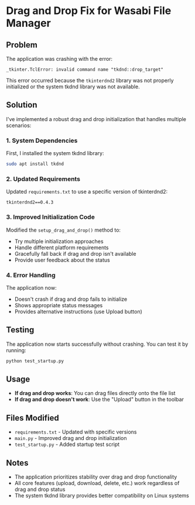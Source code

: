 # Drag and Drop Fix for Wasabi File Manager

## Problem
The application was crashing with the error:
```
_tkinter.TclError: invalid command name "tkdnd::drop_target"
```

This error occurred because the `tkinterdnd2` library was not properly initialized or the system tkdnd library was not available.

## Solution
I've implemented a robust drag and drop initialization that handles multiple scenarios:

### 1. System Dependencies
First, I installed the system tkdnd library:
```bash
sudo apt install tkdnd
```

### 2. Updated Requirements
Updated `requirements.txt` to use a specific version of tkinterdnd2:
```
tkinterdnd2==0.4.3
```

### 3. Improved Initialization Code
Modified the `setup_drag_and_drop()` method to:
- Try multiple initialization approaches
- Handle different platform requirements
- Gracefully fall back if drag and drop isn't available
- Provide user feedback about the status

### 4. Error Handling
The application now:
- Doesn't crash if drag and drop fails to initialize
- Shows appropriate status messages
- Provides alternative instructions (use Upload button)

## Testing
The application now starts successfully without crashing. You can test it by running:
```bash
python test_startup.py
```

## Usage
- **If drag and drop works**: You can drag files directly onto the file list
- **If drag and drop doesn't work**: Use the "Upload" button in the toolbar

## Files Modified
- `requirements.txt` - Updated with specific versions
- `main.py` - Improved drag and drop initialization
- `test_startup.py` - Added startup test script

## Notes
- The application prioritizes stability over drag and drop functionality
- All core features (upload, download, delete, etc.) work regardless of drag and drop status
- The system tkdnd library provides better compatibility on Linux systems
